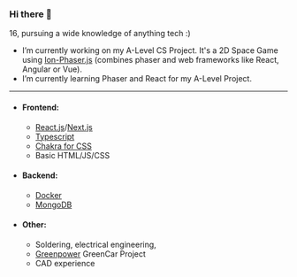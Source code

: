 ### Hi there 👋
16, pursuing a wide knowledge of anything tech :)

-   I’m currently working on my A-Level CS Project. It's a 2D Space Game using [Ion-Phaser.js](https://github.com/proyecto26/ion-phaser) (combines phaser and web frameworks like React, Angular or Vue).
-   I’m currently learning Phaser and React for my A-Level Project.

---

- #### Frontend:
  - [React.js](https://reactjs.org/)/[Next.js](https://nextjs.org/)
  - [Typescript](https://www.typescriptlang.org/)
  - [Chakra for CSS](https://chakra-ui.com/)
  - Basic HTML/JS/CSS

- #### Backend: 
  - [Docker](https://www.docker.com/)
  - [MongoDB](https://www.mongodb.com/)

- #### Other:
  - Soldering, electrical engineering, 
  - [Greenpower](https://www.greenpower.co.uk/) GreenCar Project 
  - CAD experience
